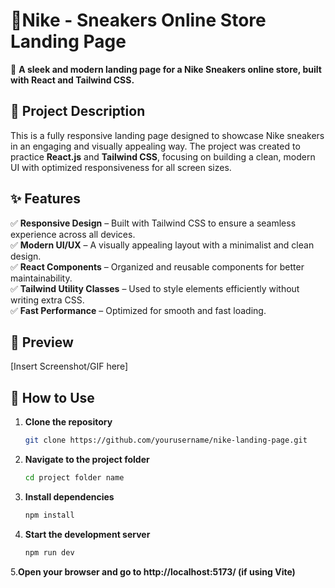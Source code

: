 # 👟Nike - Sneakers Online Store Landing Page  

🚀 **A sleek and modern landing page for a Nike Sneakers online store, built with React and Tailwind CSS.**  

## 📝 Project Description  
This is a fully responsive landing page designed to showcase Nike sneakers in an engaging and visually appealing way. The project was created to practice **React.js** and **Tailwind CSS**, focusing on building a clean, modern UI with optimized responsiveness for all screen sizes.  

## ✨ Features  
✅ **Responsive Design** – Built with Tailwind CSS to ensure a seamless experience across all devices.  
✅ **Modern UI/UX** – A visually appealing layout with a minimalist and clean design.  
✅ **React Components** – Organized and reusable components for better maintainability.  
✅ **Tailwind Utility Classes** – Used to style elements efficiently without writing extra CSS.  
✅ **Fast Performance** – Optimized for smooth and fast loading.  

## 📸 Preview  
[Insert Screenshot/GIF here]  

## 🚀 How to Use  
1. **Clone the repository**

   ```bash
   git clone https://github.com/yourusername/nike-landing-page.git
2. **Navigate to the project folder**

   ```bash
   cd project folder name
3. **Install dependencies**

   ```bash
   npm install
4. **Start the development server**

   ```bash
   npm run dev
5.**Open your browser and go to http://localhost:5173/ (if using Vite)**
